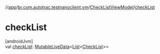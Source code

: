 //[app](../../../index.md)/[br.com.autotrac.testnanoclient.vm](../index.md)/[CheckListViewModel](index.md)/[checkList](check-list.md)

# checkList

[androidJvm]\
val [checkList](check-list.md): [MutableLiveData](https://developer.android.com/reference/kotlin/androidx/lifecycle/MutableLiveData.html)&lt;[List](https://kotlinlang.org/api/latest/jvm/stdlib/kotlin.collections/-list/index.html)&lt;[CheckList](../../br.com.autotrac.testnanoclient.models/-check-list/index.md)&gt;&gt;
